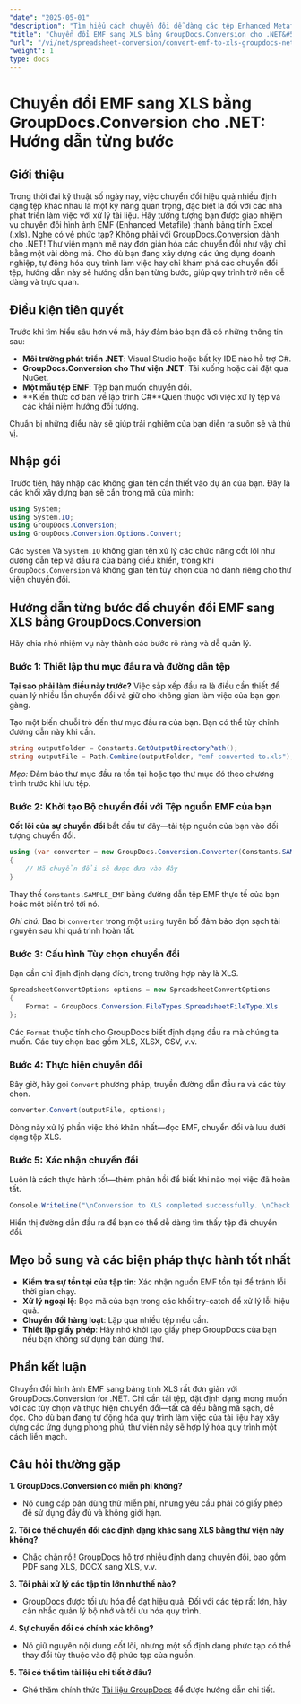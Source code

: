 ```yaml
---
"date": "2025-05-01"
"description": "Tìm hiểu cách chuyển đổi dễ dàng các tệp Enhanced Metafile (EMF) sang định dạng Excel (.xls) bằng GroupDocs.Conversion cho .NET. Thực hiện theo hướng dẫn toàn diện này với các ví dụ về mã và các biện pháp thực hành tốt nhất."
"title": "Chuyển đổi EMF sang XLS bằng GroupDocs.Conversion cho .NET&#58; Hướng dẫn từng bước"
"url": "/vi/net/spreadsheet-conversion/convert-emf-to-xls-groupdocs-net-guide/"
"weight": 1
type: docs
---
```

# Chuyển đổi EMF sang XLS bằng GroupDocs.Conversion cho .NET: Hướng dẫn từng bước

## Giới thiệu

Trong thời đại kỹ thuật số ngày nay, việc chuyển đổi hiệu quả nhiều định dạng tệp khác nhau là một kỹ năng quan trọng, đặc biệt là đối với các nhà phát triển làm việc với xử lý tài liệu. Hãy tưởng tượng bạn được giao nhiệm vụ chuyển đổi hình ảnh EMF (Enhanced Metafile) thành bảng tính Excel (.xls). Nghe có vẻ phức tạp? Không phải với GroupDocs.Conversion dành cho .NET! Thư viện mạnh mẽ này đơn giản hóa các chuyển đổi như vậy chỉ bằng một vài dòng mã. Cho dù bạn đang xây dựng các ứng dụng doanh nghiệp, tự động hóa quy trình làm việc hay chỉ khám phá các chuyển đổi tệp, hướng dẫn này sẽ hướng dẫn bạn từng bước, giúp quy trình trở nên dễ dàng và trực quan.

## Điều kiện tiên quyết

Trước khi tìm hiểu sâu hơn về mã, hãy đảm bảo bạn đã có những thông tin sau:

- **Môi trường phát triển .NET**: Visual Studio hoặc bất kỳ IDE nào hỗ trợ C#.
- **GroupDocs.Conversion cho Thư viện .NET**: Tải xuống hoặc cài đặt qua NuGet.
- **Một mẫu tệp EMF**: Tệp bạn muốn chuyển đổi.
- **Kiến thức cơ bản về lập trình C#**Quen thuộc với việc xử lý tệp và các khái niệm hướng đối tượng.

Chuẩn bị những điều này sẽ giúp trải nghiệm của bạn diễn ra suôn sẻ và thú vị.

## Nhập gói

Trước tiên, hãy nhập các không gian tên cần thiết vào dự án của bạn. Đây là các khối xây dựng bạn sẽ cần trong mã của mình:

```csharp
using System;
using System.IO;
using GroupDocs.Conversion;
using GroupDocs.Conversion.Options.Convert;
```

Các `System` Và `System.IO` không gian tên xử lý các chức năng cốt lõi như đường dẫn tệp và đầu ra của bảng điều khiển, trong khi `GroupDocs.Conversion` và không gian tên tùy chọn của nó dành riêng cho thư viện chuyển đổi.


## Hướng dẫn từng bước để chuyển đổi EMF sang XLS bằng GroupDocs.Conversion

Hãy chia nhỏ nhiệm vụ này thành các bước rõ ràng và dễ quản lý.

### Bước 1: Thiết lập thư mục đầu ra và đường dẫn tệp

**Tại sao phải làm điều này trước?** Việc sắp xếp đầu ra là điều cần thiết để quản lý nhiều lần chuyển đổi và giữ cho không gian làm việc của bạn gọn gàng.

Tạo một biến chuỗi trỏ đến thư mục đầu ra của bạn. Bạn có thể tùy chỉnh đường dẫn này khi cần.

```csharp
string outputFolder = Constants.GetOutputDirectoryPath();
string outputFile = Path.Combine(outputFolder, "emf-converted-to.xls");
```

*Mẹo:* Đảm bảo thư mục đầu ra tồn tại hoặc tạo thư mục đó theo chương trình trước khi lưu tệp.


### Bước 2: Khởi tạo Bộ chuyển đổi với Tệp nguồn EMF của bạn

**Cốt lõi của sự chuyển đổi** bắt đầu từ đây—tải tệp nguồn của bạn vào đối tượng chuyển đổi.

```csharp
using (var converter = new GroupDocs.Conversion.Converter(Constants.SAMPLE_EMF))
{
    // Mã chuyển đổi sẽ được đưa vào đây
}
```

Thay thế `Constants.SAMPLE_EMF` bằng đường dẫn tệp EMF thực tế của bạn hoặc một biến trỏ tới nó.

*Ghi chú:* Bao bì `converter` trong một `using` tuyên bố đảm bảo dọn sạch tài nguyên sau khi quá trình hoàn tất.


### Bước 3: Cấu hình Tùy chọn chuyển đổi

Bạn cần chỉ định định dạng đích, trong trường hợp này là XLS.

```csharp
SpreadsheetConvertOptions options = new SpreadsheetConvertOptions
{
    Format = GroupDocs.Conversion.FileTypes.SpreadsheetFileType.Xls
};
```

Các `Format` thuộc tính cho GroupDocs biết định dạng đầu ra mà chúng ta muốn. Các tùy chọn bao gồm XLS, XLSX, CSV, v.v.


### Bước 4: Thực hiện chuyển đổi

Bây giờ, hãy gọi `Convert` phương pháp, truyền đường dẫn đầu ra và các tùy chọn.

```csharp
converter.Convert(outputFile, options);
```

Dòng này xử lý phần việc khó khăn nhất—đọc EMF, chuyển đổi và lưu dưới dạng tệp XLS.


### Bước 5: Xác nhận chuyển đổi

Luôn là cách thực hành tốt—thêm phản hồi để biết khi nào mọi việc đã hoàn tất.

```csharp
Console.WriteLine("\nConversion to XLS completed successfully. \nCheck output in {0}", outputFolder);
```

Hiển thị đường dẫn đầu ra để bạn có thể dễ dàng tìm thấy tệp đã chuyển đổi.


## Mẹo bổ sung và các biện pháp thực hành tốt nhất

- **Kiểm tra sự tồn tại của tập tin**: Xác nhận nguồn EMF tồn tại để tránh lỗi thời gian chạy.
- **Xử lý ngoại lệ**: Bọc mã của bạn trong các khối try-catch để xử lý lỗi hiệu quả.
- **Chuyển đổi hàng loạt**: Lặp qua nhiều tệp nếu cần.
- **Thiết lập giấy phép**: Hãy nhớ khởi tạo giấy phép GroupDocs của bạn nếu bạn không sử dụng bản dùng thử.


## Phần kết luận

Chuyển đổi hình ảnh EMF sang bảng tính XLS rất đơn giản với GroupDocs.Conversion for .NET. Chỉ cần tải tệp, đặt định dạng mong muốn với các tùy chọn và thực hiện chuyển đổi—tất cả đều bằng mã sạch, dễ đọc. Cho dù bạn đang tự động hóa quy trình làm việc của tài liệu hay xây dựng các ứng dụng phong phú, thư viện này sẽ hợp lý hóa quy trình một cách liền mạch.


## Câu hỏi thường gặp

**1. GroupDocs.Conversion có miễn phí không?**  

- Nó cung cấp bản dùng thử miễn phí, nhưng yêu cầu phải có giấy phép để sử dụng đầy đủ và không giới hạn.

**2. Tôi có thể chuyển đổi các định dạng khác sang XLS bằng thư viện này không?**  

- Chắc chắn rồi! GroupDocs hỗ trợ nhiều định dạng chuyển đổi, bao gồm PDF sang XLS, DOCX sang XLS, v.v.

**3. Tôi phải xử lý các tập tin lớn như thế nào?**  

- GroupDocs được tối ưu hóa để đạt hiệu quả. Đối với các tệp rất lớn, hãy cân nhắc quản lý bộ nhớ và tối ưu hóa quy trình.

**4. Sự chuyển đổi có chính xác không?**  

- Nó giữ nguyên nội dung cốt lõi, nhưng một số định dạng phức tạp có thể thay đổi tùy thuộc vào độ phức tạp của nguồn.

**5. Tôi có thể tìm tài liệu chi tiết ở đâu?**  

- Ghé thăm chính thức [Tài liệu GroupDocs](https://docs.groupdocs.com/conversion/net/) để được hướng dẫn chi tiết.